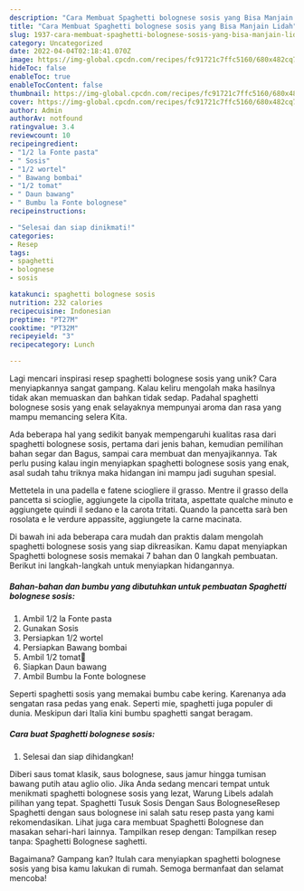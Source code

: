 ```yaml
---
description: "Cara Membuat Spaghetti bolognese sosis yang Bisa Manjain Lidah"
title: "Cara Membuat Spaghetti bolognese sosis yang Bisa Manjain Lidah"
slug: 1937-cara-membuat-spaghetti-bolognese-sosis-yang-bisa-manjain-lidah
category: Uncategorized
date: 2022-04-04T02:18:41.070Z
image: https://img-global.cpcdn.com/recipes/fc91721c7ffc5160/680x482cq70/spaghetti-bolognese-sosis-foto-resep-utama.jpg
hideToc: false
enableToc: true
enableTocContent: false
thumbnail: https://img-global.cpcdn.com/recipes/fc91721c7ffc5160/680x482cq70/spaghetti-bolognese-sosis-foto-resep-utama.jpg
cover: https://img-global.cpcdn.com/recipes/fc91721c7ffc5160/680x482cq70/spaghetti-bolognese-sosis-foto-resep-utama.jpg
author: Admin
authorAv: notfound
ratingvalue: 3.4
reviewcount: 10
recipeingredient:
- "1/2 la Fonte pasta"
- " Sosis"
- "1/2 wortel"
- " Bawang bombai"
- "1/2 tomat"
- " Daun bawang"
- " Bumbu la Fonte bolognese"
recipeinstructions:

- "Selesai dan siap dinikmati!"
categories:
- Resep
tags:
- spaghetti
- bolognese
- sosis

katakunci: spaghetti bolognese sosis 
nutrition: 232 calories
recipecuisine: Indonesian
preptime: "PT27M"
cooktime: "PT32M"
recipeyield: "3"
recipecategory: Lunch

---
```





Lagi mencari inspirasi resep spaghetti bolognese sosis yang unik? Cara menyiapkannya sangat gampang. Kalau keliru mengolah maka hasilnya tidak akan memuaskan dan bahkan tidak sedap. Padahal spaghetti bolognese sosis yang enak selayaknya mempunyai aroma dan rasa yang mampu memancing selera Kita.





Ada beberapa hal yang sedikit banyak mempengaruhi kualitas rasa dari spaghetti bolognese sosis, pertama dari jenis bahan, kemudian pemilihan bahan segar dan Bagus, sampai cara membuat dan menyajikannya. Tak perlu pusing kalau ingin menyiapkan spaghetti bolognese sosis yang enak,      asal sudah tahu triknya maka hidangan ini mampu jadi suguhan spesial.














Mettetela in una padella e fatene sciogliere il grasso. Mentre il grasso della pancetta si scioglie, aggiungete la cipolla tritata, aspettate qualche minuto e aggiungete quindi il sedano e la carota tritati. Quando la pancetta sarà ben rosolata e le verdure appassite, aggiungete la carne macinata.






Di bawah ini ada beberapa cara mudah dan praktis dalam mengolah spaghetti bolognese sosis yang siap dikreasikan. Kamu dapat menyiapkan Spaghetti bolognese sosis memakai 7 bahan dan 0 langkah pembuatan. Berikut ini langkah-langkah untuk menyiapkan hidangannya.

<!--inarticleads1-->

##### Bahan-bahan dan bumbu yang dibutuhkan untuk pembuatan Spaghetti bolognese sosis:

1. Ambil 1/2 la Fonte pasta
1. Gunakan  Sosis
1. Persiapkan 1/2 wortel
1. Persiapkan  Bawang bombai
1. Ambil 1/2 tomat🍅
1. Siapkan  Daun bawang
1. Ambil  Bumbu la Fonte bolognese


Seperti spaghetti sosis yang memakai bumbu cabe kering. Karenanya ada sengatan rasa pedas yang enak. Seperti mie, spaghetti juga populer di dunia. Meskipun dari Italia kini bumbu spaghetti sangat beragam. 

<!--inarticleads2-->

##### Cara buat Spaghetti bolognese sosis:


1. Selesai dan siap dihidangkan!

Diberi saus tomat klasik, saus bolognese, saus jamur hingga tumisan bawang putih atau aglio olio. Jika Anda sedang mencari tempat untuk menikmati spaghetti bolognese sosis yang lezat, Warung Libels adalah pilihan yang tepat. Spaghetti Tusuk Sosis Dengan Saus BologneseResep Spaghetti dengan saus bolognese ini salah satu resep pasta yang kami rekomendasikan. Lihat juga cara membuat Spaghetti Bolognese dan masakan sehari-hari lainnya. Tampilkan resep dengan: Tampilkan resep tanpa: Spaghetti Bolognese saghetti. 

Bagaimana? Gampang kan? Itulah cara menyiapkan spaghetti bolognese sosis yang bisa kamu lakukan di rumah. Semoga bermanfaat dan selamat mencoba!
